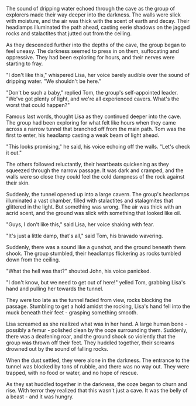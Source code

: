 The sound of dripping water echoed through the cave as the group of explorers made their way deeper into the darkness. The walls were slick with moisture, and the air was thick with the scent of earth and decay. Their headlamps illuminated the path ahead, casting eerie shadows on the jagged rocks and stalactites that jutted out from the ceiling.

As they descended further into the depths of the cave, the group began to feel uneasy. The darkness seemed to press in on them, suffocating and oppressive. They had been exploring for hours, and their nerves were starting to fray.

"I don't like this," whispered Lisa, her voice barely audible over the sound of dripping water. "We shouldn't be here."

"Don't be such a baby," replied Tom, the group's self-appointed leader. "We've got plenty of light, and we're all experienced cavers. What's the worst that could happen?"

Famous last words, thought Lisa as they continued deeper into the cave. The group had been exploring for what felt like hours when they came across a narrow tunnel that branched off from the main path. Tom was the first to enter, his headlamp casting a weak beam of light ahead.

"This looks promising," he said, his voice echoing off the walls. "Let's check it out."

The others followed reluctantly, their heartbeats quickening as they squeezed through the narrow passage. It was dark and cramped, and the walls were so close they could feel the cold dampness of the rock against their skin.

Suddenly, the tunnel opened up into a large cavern. The group's headlamps illuminated a vast chamber, filled with stalactites and stalagmites that glittered in the light. But something was wrong. The air was thick with an acrid scent, and the ground was slick with something that looked like oil.

"Guys, I don't like this," said Lisa, her voice shaking with fear.

"It's just a little damp, that's all," said Tom, his bravado wavering.

Suddenly, there was a sound like a gunshot, and the ground beneath them shook. The group stumbled, their headlamps flickering as rocks tumbled down from the ceiling.

"What the hell was that?" shouted John, his voice panicked.

"I don't know, but we need to get out of here!" yelled Tom, grabbing Lisa's hand and pulling her towards the tunnel.

They were too late as the tunnel faded from view, rocks blocking the passage. Stumbling to get a hold amidst the rocking, Lisa's hand fell into the muck beneath their feet - grasping something smooth.

Lisa screamed as she realized what was in her hand. A large human bone - possibly a femur - polished clean by the ooze surrounding them. Suddenly, there was a deafening roar, and the ground shook so violently that the group was thrown off their feet. They huddled together, their screams drowned out by the sound of falling rocks.

When the dust settled, they were alone in the darkness. The entrance to the tunnel was blocked by tons of rubble, and there was no way out. They were trapped, with no food or water, and no hope of rescue.

As they sat huddled together in the darkness, the ooze began to churn and rise. With terror they realized that this wasn't just a cave. It was the belly of a beast - and it was hungry.